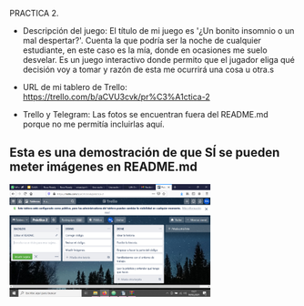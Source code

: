PRACTICA 2.

- Descripción del juego:
El título de mi juego es '¿Un bonito insomnio o un mal despertar?'. Cuenta la que podría ser la noche de cualquier estudiante, en este caso es la mía, donde en ocasiones me suelo desvelar.
Es un juego interactivo donde permito que el jugador eliga qué decisión voy a tomar y razón de esta me ocurrirá una cosa u otra.s

- URL de mi tablero de Trello:
https://trello.com/b/aCVU3cvk/pr%C3%A1ctica-2

- Trello y Telegram:
Las fotos se encuentran fuera del README.md porque no me permitía incluirlas aquí.

## Esta es una demostración de que SÍ se pueden meter imágenes en README.md

<img width="70%" src="https://raw.githubusercontent.com/UJA-Desarrollo-Agil/dagil-2021-pr2-rda00010/master/Captura%20de%20pantalla%20(26).png">
